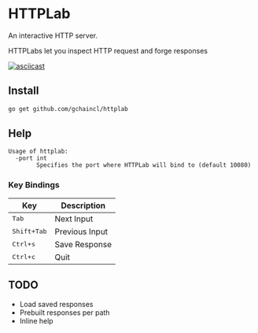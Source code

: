 # HTTPLab
An interactive HTTP server.

HTTPLabs let you inspect HTTP request and forge responses

[![asciicast](https://asciinema.org/a/c613qjyikodunp72ox54irn2j.png)](https://asciinema.org/a/c613qjyikodunp72ox54irn2j)

## Install
```bash
go get github.com/gchaincl/httplab
```
## Help
```
Usage of httplab:
  -port int
        Specifies the port where HTTPLab will bind to (default 10080)
```

### Key Bindings
Key                                     | Description
----------------------------------------|---------------------------------------
<kbd>Tab</kbd>                          | Next Input
<kbd>Shift+Tab</kbd>                    | Previous Input
<kbd>Ctrl+s</kbd>                       | Save Response
<kbd>Ctrl+c</kbd>                       | Quit

## TODO
* Load saved responses
* Prebuilt responses per path
* Inline help

